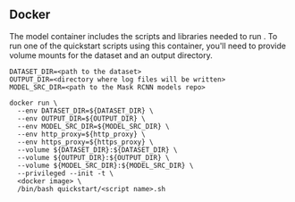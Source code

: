 <!--- 60. Docker -->
## Docker

The model container includes the scripts and libraries needed to run 
<model name> <precision> <mode>. To run one of the quickstart scripts 
using this container, you'll need to provide volume mounts for the dataset 
and an output directory.

```
DATASET_DIR=<path to the dataset>
OUTPUT_DIR=<directory where log files will be written>
MODEL_SRC_DIR=<path to the Mask RCNN models repo>

docker run \
  --env DATASET_DIR=${DATASET_DIR} \
  --env OUTPUT_DIR=${OUTPUT_DIR} \
  --env MODEL_SRC_DIR=${MODEL_SRC_DIR} \
  --env http_proxy=${http_proxy} \
  --env https_proxy=${https_proxy} \
  --volume ${DATASET_DIR}:${DATASET_DIR} \
  --volume ${OUTPUT_DIR}:${OUTPUT_DIR} \
  --volume ${MODEL_SRC_DIR}:${MODEL_SRC_DIR} \
  --privileged --init -t \
  <docker image> \
  /bin/bash quickstart/<script name>.sh
```

